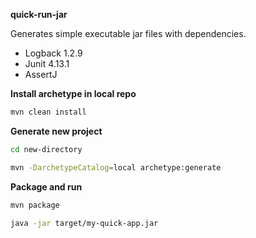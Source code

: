 **quick-run-jar**

Generates simple executable jar files with dependencies.

- Logback 1.2.9
- Junit 4.13.1
- AssertJ


**Install archetype in local repo**

```sh
mvn clean install 
```

**Generate new project**

```sh
cd new-directory
```

```sh
mvn -DarchetypeCatalog=local archetype:generate
```

**Package and run**

```sh
mvn package
```

```sh
java -jar target/my-quick-app.jar
```
